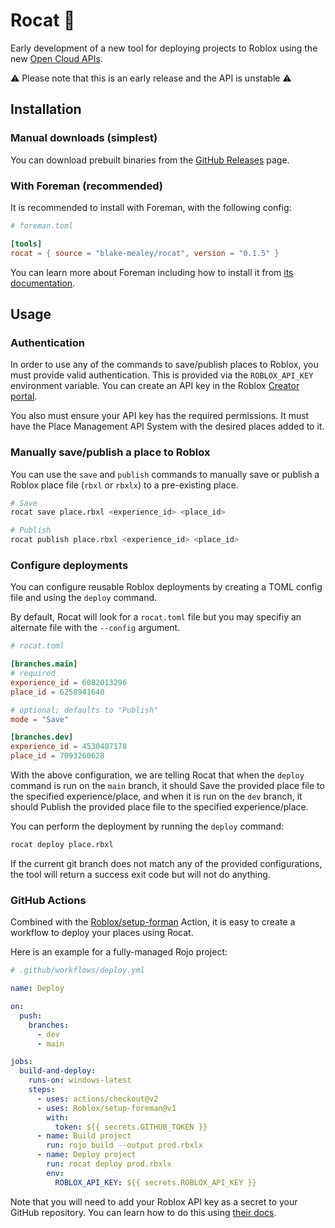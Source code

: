 # Rocat 🚀

Early development of a new tool for deploying projects to Roblox using the new [Open Cloud APIs](https://devforum.roblox.com/t/open-cloud-publishing-your-places-with-api-keys-is-now-live/1485135).

⚠ Please note that this is an early release and the API is unstable ⚠

## Installation

### Manual downloads (simplest)

You can download prebuilt binaries from the [GitHub Releases](https://github.com/blake-mealey/rocat/releases) page.

### With Foreman (recommended)

It is recommended to install with Foreman, with the following config:

```toml
# foreman.toml

[tools]
rocat = { source = "blake-mealey/rocat", version = "0.1.5" }
```

You can learn more about Foreman including how to install it from [its documentation](https://github.com/Roblox/foreman#readme).

## Usage

### Authentication

In order to use any of the commands to save/publish places to Roblox, you must provide valid authentication. This is provided via the `ROBLOX_API_KEY` environment variable. You can create an API key in the Roblox [Creator portal](https://create.roblox.com/credentials).

You also must ensure your API key has the required permissions. It must have the Place Management API System with the desired places added to it.

### Manually save/publish a place to Roblox

You can use the `save` and `publish` commands to manually save or publish a Roblox place file (`rbxl` or `rbxlx`) to a pre-existing place.

```sh
# Save
rocat save place.rbxl <experience_id> <place_id>

# Publish
rocat publish place.rbxl <experience_id> <place_id>
```

### Configure deployments

You can configure reusable Roblox deployments by creating a TOML config file and using the `deploy` command.

By default, Rocat will look for a `rocat.toml` file but you may specifiy an alternate file with the `--config` argument.

```toml
# rocat.toml

[branches.main]
# required
experience_id = 6082013296
place_id = 6258941640

# optional; defaults to "Publish"
mode = "Save"

[branches.dev]
experience_id = 4530407178
place_id = 7093260628
```

With the above configuration, we are telling Rocat that when the `deploy` command is run on the `main` branch, it should Save the provided place file to the specified experience/place, and when it is run on the `dev` branch, it should Publish the provided place file to the specified experience/place.

You can perform the deployment by running the `deploy` command:

```sh
rocat deploy place.rbxl
```

If the current git branch does not match any of the provided configurations, the tool will return a success exit code but will not do anything.

### GitHub Actions

Combined with the [Roblox/setup-forman](https://github.com/Roblox/setup-foreman) Action, it is easy to create a workflow to deploy your places using Rocat.

Here is an example for a fully-managed Rojo project:

```yml
# .github/workflows/deploy.yml

name: Deploy

on:
  push:
    branches:
      - dev
      - main

jobs:
  build-and-deploy:
    runs-on: windows-latest
    steps:
      - uses: actions/checkout@v2
      - uses: Roblox/setup-foreman@v1
        with:
          token: ${{ secrets.GITHUB_TOKEN }}
      - name: Build project
        run: rojo build --output prod.rbxlx
      - name: Deploy project
        run: rocat deploy prod.rbxlx
        env:
          ROBLOX_API_KEY: ${{ secrets.ROBLOX_API_KEY }}
```

Note that you will need to add your Roblox API key as a secret to your GitHub repository. You can learn how to do this using [their docs](https://docs.github.com/en/actions/security-guides/encrypted-secrets#creating-encrypted-secrets-for-a-repository).
